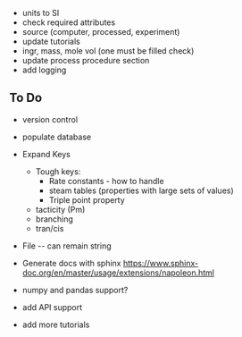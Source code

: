
* units to SI
* check required attributes
* source (computer, processed, experiment)
* update tutorials
* ingr, mass, mole vol (one must be filled check)
* update process procedure section
* add logging

## To Do
* version control
  
* populate database

* Expand Keys
    * Tough keys:
        * Rate constants - how to handle
        * steam tables (properties with large sets of values)
        * Triple point property 
    * tacticity (Pm)
    * branching
    * tran/cis
    
* File -- can remain string
  
* Generate docs with sphinx
    https://www.sphinx-doc.org/en/master/usage/extensions/napoleon.html

* numpy and pandas support?

* add API support

* add more tutorials